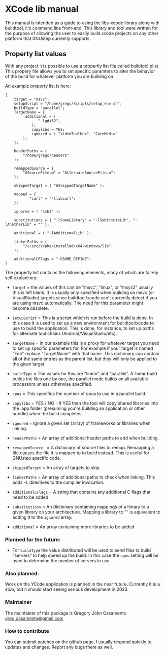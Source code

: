 # XCode lib manual

This manual is intended as a guide to using the libs-xcode library along with buildtool, it's command line front-end.   This library and tool were written for the purpose of allowing the user to easily build xcode projects on any other platform that GNUstep currently supports.

## Property list values

With any project it is possible to use a propertly list file called buildtool.plist.  This propery file allows you to set specific paramters to alter the behavior of the build for whatever platform you are building on.

An example property list is here: 

```
{
    target = "msvc";
    setupScript = "/home/gregc/Scripts/setup_env.sh";
    buildType = "parallel";
    TargetName = {
         additional = (
			   "-lgdi32",
			);   
			copylibs = YES;
			ignored = ( "VideoToolbox", "CoreMedia"
		);
    }; 
        
    headerPaths = (
		"/home/gregc/headers"
    );

    remappedSource = {
		"ASourceFile.m" = "AlternateSourceFile.m";
    };

    skippedTarget = ( "ASkippedTargetName" );

	mapped = {
	       "curl" = "-llibcurl";
    };

    ignored = ( "ssh2" );

    substitutions = { "-lSomeLibrary" = "-lSubtituteLib", "-lAnotherLib" = "" };

    additional = ( "-lAdditionalLib" );

    linkerPaths = (
	    "/c/src/vcpkg/installed/x64-windows/lib",
    );

    additionalCFlags = "-DSOME_DEFINE";
}
```

The property list contains the following elements, many of which are fairely self explanitory:

* ```target``` = the values of this can be "msvc", "linux", or "msys2" usually this is left blank.   It is usually only specified when building on msvc (or VisualStudio) targets since buildtool/xcode can't currently detect if you are using msvc automatically.  The need for this parameter might become obsolete.

* ```setupScript``` = This is a script which is run before the build is done.   In this case it is used to set up a new environment for buildtool/xcode to use to build the application.  This is done, for instance, to set up paths for alternate tool chains (Android/VisualStudio/etc).

* ```TargetName``` = In our example this is a proxy for whatever target you need to set up specific parameters for.  For example if your target is named "Foo" replace "TargetName" with that name.   This dictionary can contain all of the same entries as the parent list, but they will only be applied to the given target

* ```buildType``` = The values for this are "linear" and "parallel".  A linear build builds the files one by one, the parallel mode builds on all available processors unless otherwise specified.

* ```cpus``` = This specifies the number of cpus to use in a parallel build.

* ```copylibs``` = YES / NO - If YES then the tool will copy shared libraries into the .app folder (presuming you're building an application or other bundle) when the build completes.

* ```ignored``` = Ignore a given set (array) of frameworks or libraries when linking.

* ```headerPaths``` = An array of additional header paths to add when building.

* ```remappedSource	``` = A dictionary of source files to remap.  Remapping a file causes the file it is mapped to to build instead.  This is useful for GNUstep specific code.

* ```skippedTarget``` = An array of targets to skip.

* ```linkerPaths``` = An array of additional paths to check when linking.  This adds -L directives to the compiler invocation.

* ```additionalCFlags``` = A string that contains any additional C flags that need to be added.

* ```substitutions``` = An dictionary containing mappings of a library to a given library on your architecture.  Mapping a library to "" is equivalent to adding it to the ```ignored``` array.

* ```additional``` = An array containing more libraries to be added

### Planned for the future:

* For ```buildType``` the value distributed will be used to send files to build "servers" to help speed up the build.  In this case the ```cpus``` setting will be used to determine the number of servers to use.

### Also planned:

Work on the YCode application is planned in the near future.  Currently it is a stub, but it should start seeing serious development in 2023.

### Maintainer

The maintainer of this package is Gregory John Casamento <greg.casamento@gmail.com>

### How to contribute

You can submit patches on the github page.   I usually respond quickly to updates and changes.  Report any bugs there as well.
